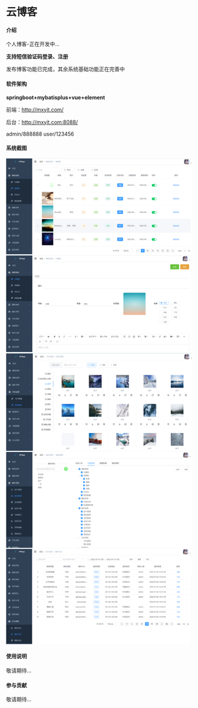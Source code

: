 #  **云博客** 

#### 介绍
个人博客-正在开发中...

 **支持短信验证码登录、注册** 

发布博客功能已完成，其余系统基础功能正在完善中

#### 软件架构
 **springboot+mybatisplus+vue+element** 

前端：http://mxyit.com/

后台：http://mxyit.com:8088/

admin/888888
user/123456

#### 系统截图
![输入图片说明](doc/image/01/image.png)
![输入图片说明](doc/image/01/image-01.png)
![输入图片说明](doc/image/01/image-02.png)
![输入图片说明](doc/image/01/image-03.png)
![输入图片说明](doc/image/01/image-04.png)

#### 使用说明

敬请期待...

#### 参与贡献

敬请期待...


